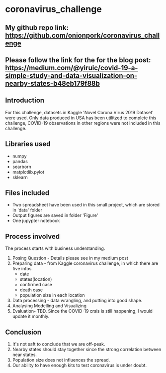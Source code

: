 # coronavirus_challenge

## My github repo link: https://github.com/onionpork/coronavirus_challenge

## Please follow the link for the for the blog post: https://medium.com/@yiruic/covid-19-a-simple-study-and-data-visualization-on-nearby-states-b48eb179f88b

## Introduction
For this challenge, datasets in Kaggle 'Novel Corona Virus 2019 Dataset' were used. Only data produced in USA has been utilitzed to complete this challenge, COVID-19 observations in other regions were not included in this challenge. 

## Libraries used
- numpy
- pandas
- searborn
- matplotlib.pylot
- sklearn

## Files included
- Two spreadsheet have been used in this small project, which are stored in 'data' folder
- Output figures are saved in folder 'Figure'
- One jupypter notebook

## Process involved
The process starts with business understanding. 
1. Posing Question - Details please see in my medium post
2. Preparing data - from Kaggle coronavirus challenge, in which there are five infos.  
    - date
    - states(location)
    - confirmed case
    - death case
    - population size in each location
3. Data processing - data wrangling, and putting into good shape.
4. Analysing Modelling and Visualizing
5. Evaluation- TBD. Since the COVID-19 crsis is still happening, I would update it monthly.  

## Conclusion
1. It's not saft to conclude that we are off-peak. 
2. Nearby states should stay together since the strong correlation between near states.
3. Population size does not influences the spread.
4. Our ability to have enough kits to test coronavirus is under doubt.  



